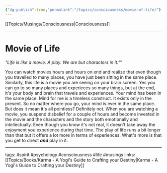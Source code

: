```yaml
---
{"dg-publish":true,"permalink":"/topics/consciousness/movie-of-life/"}
---
```


[[Topics/Musings/Consciousness\|Consciousness]]

---

# Movie of Life
*"Life is like a movie. A play. We are but characters in it."*"

You can watch movies hours and hours on end and realize that even though you travelled to many places, you have just been sitting in the same place. Similarly, this life is a movie you are seeing on your brain screen. Yes you can go to so many places and experieces so many things, but at the end, it's your body and brain that travels and experiences. Your mind has been in the same place.
Mind for me is a timeless construct. It exists only in the present. So no matter where you go, your mind is ever in the same place. 
But does it mean it's all pointless? Definitely not. When you are watching a movie, you suspend disbelief for a couple of hours and become invested in the movie and the characters and the story both emotionally and intellectually. Even though you know it's not real, it doesn't take away the enjoyment you experience during that time. The play of life runs a bit longer than that but it offers a lot more in terms of experiences. What's more is that you get to direct ***and*** play in it. 

---
tags: #spirit #psychology #consciousness #life #musings
links: 
[[Topics/Books/Karma - A Yogi's Guide to Crafting your Destiny\|Karma - A Yogi's Guide to Crafting your Destiny]]